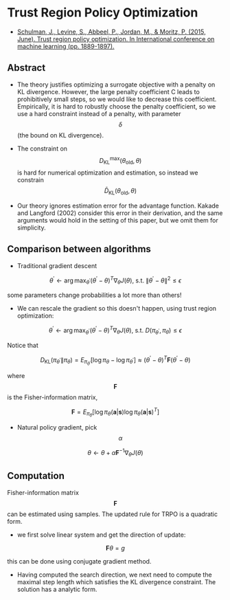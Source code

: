 # Trust Region Policy Optimization

- [Schulman, J., Levine, S., Abbeel, P., Jordan, M., & Moritz, P. (2015, June). Trust region policy optimization. In International conference on machine learning (pp. 1889-1897).](https://arxiv.org/pdf/1502.05477.pdf)

## Abstract

- The theory justifies optimizing a surrogate objective with a penalty on KL divergence. However, the large penalty coefficient C leads to prohibitively small steps, so we would like to decrease this coefficient. Empirically, it is hard to robustly choose the penalty coefficient, so we use a hard constraint instead of a penalty, with parameter $$\delta$$ (the bound on KL divergence).

- The constraint on $$D_{\mathrm{KL}}^{\max }\left(\theta_{\mathrm{old}}, \theta\right)$$ is hard for numerical optimization and estimation, so instead we constrain $$\bar{D}_{\mathrm{KL}}\left(\theta_{\mathrm{old}}, \theta\right)$$

- Our theory ignores estimation error for the advantage function. Kakade and Langford (2002) consider this error in their derivation, and the same arguments would hold in the setting of this paper, but we omit them for simplicity.

## Comparison between algorithms

- Traditional gradient descent

$$
\theta^{\prime} \leftarrow \arg \max _{\theta^{\prime}}\left(\theta^{\prime}-\theta\right)^{T} \nabla_{\theta} J(\theta) \text{, s.t. } \left\|\theta^{\prime}-\theta\right\|^{2} \leq \epsilon
$$

some parameters change probabilities a lot more than others!

- We can rescale the gradient so this doesn't happen, using trust region optimization:

$$
\theta^{\prime} \leftarrow \arg \max _{\theta^{\prime}}\left(\theta^{\prime}-\theta\right)^{T} \nabla_{\theta} J(\theta) \text {, s.t. } D\left(\pi_{\theta^{\prime}}, \pi_{\theta}\right) \leq \epsilon
$$

Notice that

$$
D_{\mathrm{KL}}\left(\pi_{\theta^{\prime}} \| \pi_{\theta}\right)=E_{\pi_{\theta^{\prime}}}\left[\log \pi_{\theta}-\log \pi_{\theta^{\prime}}\right] \approx \left(\theta^{\prime}-\theta\right)^{T} \mathbf{F}\left(\theta^{\prime}-\theta\right)
$$

where $$\mathbf{F}$$ is the Fisher-information matrix,

$$
\mathbf{F}=E_{\pi_{\theta}}\left[\log \pi_{\theta}(\mathbf{a} | \mathbf{s}) \log \pi_{\theta}(\mathbf{a} | \mathbf{s})^{T}\right]
$$

- Natural policy gradient, pick $$\alpha$$

$$
\theta \leftarrow \theta+\alpha \mathbf{F}^{-1} \nabla_{\theta} J(\theta)
$$

## Computation

Fisher-information matrix $$\mathbf{F}$$ can be estimated using samples. The updated rule for TRPO is a quadratic form.

- we first solve linear system and get the direction of update:

$$
\mathbf{F} \theta = g
$$

this can be done using conjugate gradient method. 

- Having computed the search direction, we next need to compute the maximal step length which satisfies the KL divergence constraint. The solution has a analytic form.
